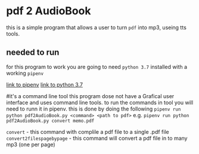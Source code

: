 # pdf 2 AudioBook
this is a simple program that allows a user to turn `pdf` into mp3,
useing tts tools.

## needed to run
for this program to work you are going to need `python 3.7` installed with a working `pipenv`

[link to pipenv](https://pipenv-fork.readthedocs.io/en/latest/)
[link to python 3.7](https://www.python.org/downloads/release/python-379/)

#it's a command line tool
this program dose not have a Grafical user interface and uses command line tools. to run the commands in tool you will need to runn it in pipenv. this is done by doing the following `pipenv run python pdf2AudioBook.py <command> <path to pdf>` e.g. `pipenv run python pdf2AudioBook.py convert memo.pdf`

`convert` - this command with complile a pdf file to a single .pdf file
`convert2filespagebypage` - this command will convert a pdf file in to many mp3 (one per page)

